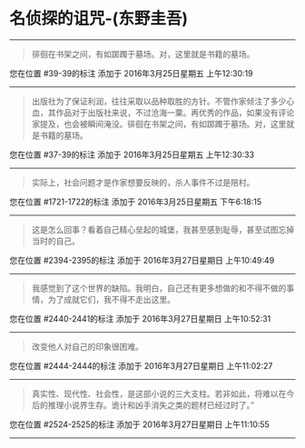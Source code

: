 # 名侦探的诅咒-(东野圭吾)

---

> 徘徊在书架之间，有如踯躅于墓场。对，这里就是书籍的墓场。

您在位置 #39-39的标注 添加于 2016年3月25日星期五 上午12:30:19

---

> 出版社为了保证利润，往往采取以品种取胜的方针。不管作家倾注了多少心血，其作品对于出版社来说，不过沧海一粟。再优秀的作品，如果没有评论家提及，也会被瞬间淹没。徘徊在书架之间，有如踯躅于墓场。对，这里就是书籍的墓场。

您在位置 #37-39的标注 添加于 2016年3月25日星期五 上午12:30:33

---

> 实际上，社会问题才是作家想要反映的，杀人事件不过是陪村。

您在位置 #1721-1722的标注 添加于 2016年3月25日星期五 下午6:18:15

---

> 这是怎么回事？看着自己精心垒起的城堡，我甚至感到耻辱，甚至试图忘掉当时的自己。

您在位置 #2394-2395的标注 添加于 2016年3月27日星期日 上午10:49:49

---

> 我感觉到了这个世界的缺陷。我明白，自己还有更多想做的和不得不做的事情，为了成就它们，我不得不走出这里。

您在位置 #2440-2441的标注 添加于 2016年3月27日星期日 上午10:52:31

---

> 改变他人对自己的印象很困难。

您在位置 #2444-2444的标注 添加于 2016年3月27日星期日 上午11:02:27

---

> 真实性、现代性、社会性，是这部小说的三大支柱。若非如此，将难以在今后的推理小说界生存。诡计和凶手消失之类的题材已经过时了。”

您在位置 #2524-2525的标注 添加于 2016年3月27日星期日 上午11:10:55

---

